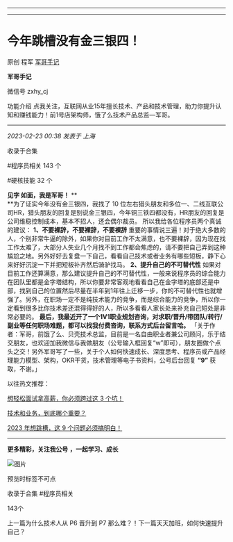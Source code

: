 ----------------------------------------
----------------------------------------
#  今年跳槽没有金三银四！

原创 程军  [ 军哥手记 ](javascript:void\(0\);)

**军哥手记** ![]()

微信号 zxhy_cj

功能介绍 点我关注，互联网从业15年擅长技术、产品和技术管理，助力你提升认知和赚钱能力！前1号店架构师，饿了么技术产品总监—军哥。

____

_2023-02-23 00:38_ _发表于 上海_

收录于合集

#程序员相关 143 个

#硬核技能 32 个

**见字 如面，我是军哥！** **  
**为了证实今年没有金三银四，我找了 10
位左右猎头朋友和多位一、二线互联公司HR，猎头朋友的回复是别说金三银四，今年铜三铁四都没有，HR朋友的回复是公司维稳控制成本，基本不招人，还会偶尔裁员。
所以我给各位程序员两个真诚的建议： **1、不要裸辞，不要裸辞，不要裸辞**
重要的事情说三遍！对于绝大多数的人，个别非常牛逼的除外，如果你对目前工作不太满意，也不要裸辞，因为现在找工作太难了，大部分人失业几个月找不到工作都会焦虑的，请不要把自己弄到这种尴尬之地。另外好好去复盘一下自己，看看自己技术或者业务有哪些短板，静下心来好好沉淀一下并把短板补齐然后骑驴找马。
**2、提升自己的不可替代性**
如果对目前工作还算满意，那么建议提升自己的不可替代性，一般来说程序员的综合能力在团队里都是金字塔结构，所以你要非常客观地看看自己在金字塔的底部还是中部，找到自己的位置然后尽量在半年到1年往上迁移一步，你的不可替代性也就增强了。另外，在职场一定不是纯技术能力的竞争，而是综合能力的竞争，所以你一定看到很多比你技术差还混得得好的人，所以多看看人家长处来补充自己短处是非常必要的。
**最后，我最近开了一个1V1职业规划咨询，对求职/晋升/带团队/转行/副业等任何职场难题，都可以找我付费咨询，联系方式后台留言哈。**
「关于作者：军哥，前饿了么、贝壳技术总监，目前是一名自由职业者兼公司顾问，乐于结交朋友，也欢迎加我微信与我做朋友（公号输入框回复“w”即可），朋友圈做个点头之交！另外军哥写了一些，关于个人如何快速成长、深度思考、程序员或产品经理能力模型、架构，OKR干货，技术管理等电子书资料，公号后台回复
**“9”** 获取，不谢。」  

以往热文推荐：

[想轻松面试拿高薪，你必须跨过这 3
个坑！](http://mp.weixin.qq.com/s?__biz=MzA3MDU2MjM4Ng==&mid=2247497250&idx=1&sn=2fd5a2cec1a0bf122951f1cff0c6a869&chksm=9f38511fa84fd8097773bbf79d6dbf956120946d649f99b3e51e50500b93f29902d65929ebb9&scene=21#wechat_redirect)  

[技术和业务，到底哪个重要？](http://mp.weixin.qq.com/s?__biz=MzA3MDU2MjM4Ng==&mid=2247497237&idx=1&sn=f0795170d6daf4c83fa44cc0a5ffef5b&chksm=9f385128a84fd83e0a40246c2efedb64f03fead8f9feffefee11033cd62597247f09903b23ff&scene=21#wechat_redirect)  

[2023 年想跳槽，这 9
个问题必须搞明白！](http://mp.weixin.qq.com/s?__biz=MzA3MDU2MjM4Ng==&mid=2247497234&idx=1&sn=ed2b3ffd36b739e9a66a4163bb1be09c&chksm=9f38512fa84fd839c509574477ae165873b584fd654b64bc7728ddb3582d1c1296439fc9444b&scene=21#wechat_redirect)  

  

* * *

  

 **更多精彩，关注我公号** **，一起学习、成长**

![图片](https://mmbiz.qpic.cn/mmbiz_png/b96CibCt70iaajvl7fD4ZCicMcjhXMp1v6UibM134tIsO1j5yqHyNhh9arj090oAL7zGhRJRq6cFqFOlDZMleLl4pw/640?wx_fmt=png)

预览时标签不可点

收录于合集 #程序员相关

143个

上一篇为什么技术人从 P6 晋升到 P7 那么难？！下一篇天天加班，如何快速提升自己？

